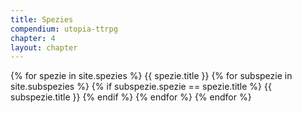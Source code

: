 ```yaml
---
title: Spezies
compendium: utopia-ttrpg
chapter: 4
layout: chapter
---
```

{% for spezie in site.spezies %}
{{ spezie.title }}
{% for subspezie in site.subspezies %}
{% if subspezie.spezie == spezie.title %}
{{ subspezie.title }}
{% endif %}
{% endfor %}
{% endfor %}
